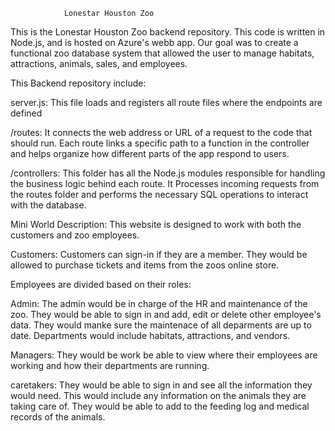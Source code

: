                 Lonestar Houston Zoo
This is the Lonestar Houston Zoo backend repository. This code is written in Node.js, and is hosted on Azure's webb app. Our goal was to create a functional zoo database system that allowed the user to manage habitats, attractions, animals, sales, and employees. 

This Backend repository include:

server.js: 
This file loads and registers all route files where the endpoints are defined

/routes:
It connects the web address or URL of a request to the code that should run. Each route links a specific path to a function in the controller and helps organize how different parts of the app respond to users.

/controllers:
This folder has all the Node.js modules responsible for handling the business logic behind each route.
It Processes incoming requests from the routes folder and performs the necessary SQL operations to interact with the database.

Mini World Description:
This website is designed to work with both the customers and zoo employees. 

Customers: Customers can sign-in if they are a member. They would be allowed to purchase tickets and items from the zoos online store. 

Employees are divided based on their roles:

Admin: The admin would be in charge of the HR and maintenance of the zoo. They would be able to sign in and add, edit or delete other employee's data. They would manke sure the maintenace of all deparments are up to date. Departments would include habitats, attractions, and vendors.

Managers: They would be work be able to view where their employees are working and how their departments are running. 

caretakers: They would be able to sign in and see all the information they would need. This would include any information on the animals they are taking care of. They would be able to add to the feeding log and medical records of the animals. 
